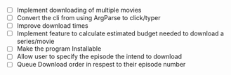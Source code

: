 - [ ] Implement downloading of multiple movies
- [ ] Convert the cli from using ArgParse to click/typer
- [ ] Improve download times
- [ ] Implement feature to calculate estimated budget needed to download a series/movie
- [ ] Make the program Installable
- [ ] Allow user to specify the episode the intend to download
- [ ] Queue Download order in respest to their episode number
